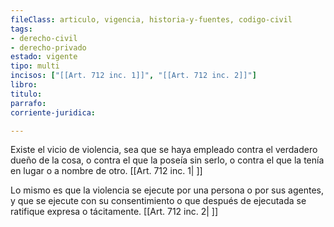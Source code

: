 ```yaml
---
fileClass: articulo, vigencia, historia-y-fuentes, codigo-civil
tags:
- derecho-civil
- derecho-privado
estado: vigente
tipo: multi
incisos: ["[[Art. 712 inc. 1]]", "[[Art. 712 inc. 2]]"]
libro:
titulo:
parrafo:
corriente-juridica:

---
```

Existe el vicio de violencia, sea que se haya empleado contra el verdadero dueño de la cosa, o contra el que la poseía sin serlo, o contra el que la tenía en lugar o a nombre de otro. [[Art. 712 inc. 1| ]]

Lo mismo es que la violencia se ejecute por una persona o por sus agentes, y que se ejecute con su consentimiento o que después de ejecutada se ratifique expresa o tácitamente. [[Art. 712 inc. 2| ]]